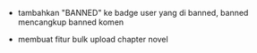 <!-- note -->

- tambahkan "BANNED" ke badge user yang di banned, banned mencangkup banned komen

<!-- todo -->

- membuat fitur bulk upload chapter novel

<!-- progress -->
